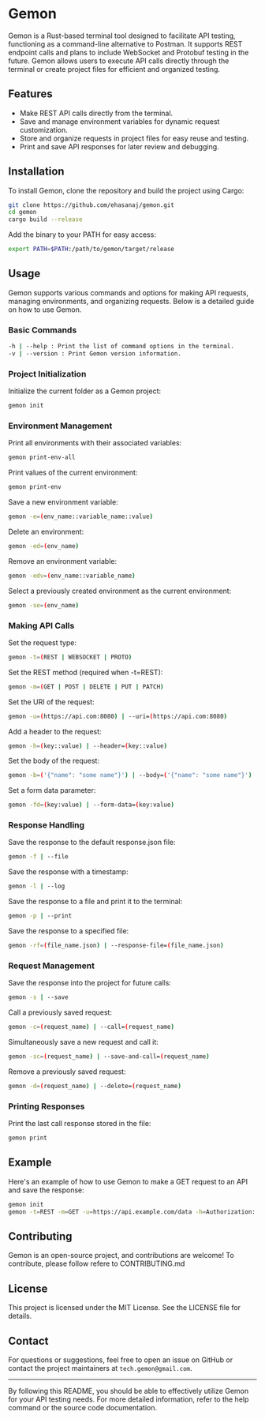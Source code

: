 # Gemon

Gemon is a Rust-based terminal tool designed to facilitate API testing, functioning as a command-line alternative to Postman. It supports REST endpoint calls and plans to include WebSocket and Protobuf testing in the future. Gemon allows users to execute API calls directly through the terminal or create project files for efficient and organized testing.

## Features

* Make REST API calls directly from the terminal.
* Save and manage environment variables for dynamic request customization.
* Store and organize requests in project files for easy reuse and testing.
* Print and save API responses for later review and debugging.

## Installation

To install Gemon, clone the repository and build the project using Cargo:

```sh
git clone https://github.com/ehasanaj/gemon.git
cd gemon
cargo build --release
```

Add the binary to your PATH for easy access:

```sh
export PATH=$PATH:/path/to/gemon/target/release
```

## Usage

Gemon supports various commands and options for making API requests, managing environments, and organizing requests. Below is a detailed guide on how to use Gemon.

### Basic Commands

```sh
-h | --help : Print the list of command options in the terminal.
-v | --version : Print Gemon version information.
```

### Project Initialization

Initialize the current folder as a Gemon project:

```sh
gemon init
```

### Environment Management

Print all environments with their associated variables:

```sh
gemon print-env-all
```

Print values of the current environment:

```sh
gemon print-env
```

Save a new environment variable:

```sh
gemon -e=(env_name::variable_name::value)
```

Delete an environment:

```sh
gemon -ed=(env_name)
```

Remove an environment variable:

```sh
gemon -edv=(env_name::variable_name)
```

Select a previously created environment as the current environment:

```sh
gemon -se=(env_name)
```

### Making API Calls

Set the request type:

```sh
gemon -t=(REST | WEBSOCKET | PROTO)
```

Set the REST method (required when -t=REST):

```sh
gemon -m=(GET | POST | DELETE | PUT | PATCH)
```

Set the URI of the request:

```sh
gemon -u=(https://api.com:8080) | --uri=(https://api.com:8080)
```

Add a header to the request:

```sh
gemon -h=(key::value) | --header=(key::value)
```

Set the body of the request:

```sh
gemon -b=('{"name": "some name"}') | --body=('{"name": "some name"}')
```

Set a form data parameter:

```sh
gemon -fd=(key:value) | --form-data=(key:value)
```

### Response Handling

Save the response to the default response.json file:

```sh
gemon -f | --file
```

Save the response with a timestamp:

```sh
gemon -l | --log
```

Save the response to a file and print it to the terminal:

```sh
gemon -p | --print
```

Save the response to a specified file:

```sh
gemon -rf=(file_name.json) | --response-file=(file_name.json)
```

### Request Management

Save the response into the project for future calls:

```sh
gemon -s | --save
```

Call a previously saved request:

```sh
gemon -c=(request_name) | --call=(request_name)
```

Simultaneously save a new request and call it:

```sh
gemon -sc=(request_name) | --save-and-call=(request_name)
```

Remove a previously saved request:

```sh
gemon -d=(request_name) | --delete=(request_name)
```

### Printing Responses

Print the last call response stored in the file:

```sh
gemon print
```

## Example

Here's an example of how to use Gemon to make a GET request to an API and save the response:

```sh
gemon init
gemon -t=REST -m=GET -u=https://api.example.com/data -h=Authorization::Bearer your_token -f -p
```

## Contributing

Gemon is an open-source project, and contributions are welcome! To contribute, please follow refere to CONTRIBUTING.md

## License

This project is licensed under the MIT License. See the LICENSE file for details.

## Contact

For questions or suggestions, feel free to open an issue on GitHub or contact the project maintainers at `tech.gemon@gmail.com`.

---
By following this README, you should be able to effectively utilize Gemon for your API testing needs. For more detailed information, refer to the help command or the source code documentation.
